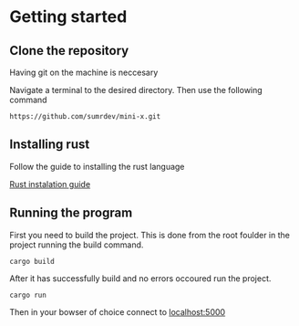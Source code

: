 # Getting started 
## Clone the repository
Having git on the machine is neccesary 

Navigate a terminal to the desired directory. Then use the following command 
```
https://github.com/sumrdev/mini-x.git
```

## Installing rust 
 Follow the guide to installing the rust language 


[Rust instalation guide](https://www.rust-lang.org/learn/get-started)

## Running the program 
First you need to build the project. This is done from the root foulder in the project running the build command.
```
cargo build
```
After it has successfully build and no errors occoured run the project.
```
cargo run 
```
Then  in your bowser of choice connect to [localhost:5000](http://localhost:5000)